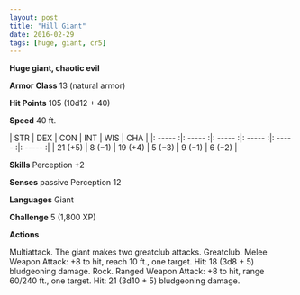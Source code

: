 ```yaml
---
layout: post
title: "Hill Giant"
date: 2016-02-29
tags: [huge, giant, cr5]
---
```


**Huge giant, chaotic evil**

**Armor Class** 13 (natural armor)

**Hit Points** 105 (10d12 + 40)

**Speed** 40 ft.

|   STR   |   DEX   |   CON   |   INT   |   WIS   |   CHA   |
|: ----- :|: ----- :|: ----- :|: ----- :|: ----- :|: ----- :|
| 21 (+5) | 8 (−1) | 19 (+4) | 5 (−3) | 9 (−1) | 6 (−2) |

**Skills** Perception +2 

**Senses** passive Perception 12 

**Languages** Giant 

**Challenge** 5 (1,800 XP) 

**Actions**

Multiattack. The giant makes two greatclub attacks. Greatclub. Melee Weapon Attack: +8 to hit, reach 10 ft., one target. Hit: 18 (3d8 + 5) bludgeoning damage. Rock. Ranged Weapon Attack: +8 to hit, range 60/240 ft., one target. Hit: 21 (3d10 + 5) bludgeoning damage.